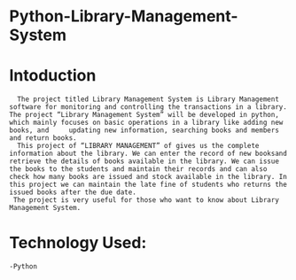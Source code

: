 # Python-Library-Management-System
# Intoduction

      The project titled Library Management System is Library Management software for monitoring and controlling the transactions in a library. The project “Library Management System” will be developed in python, which mainly focuses on basic operations in a library like adding new books, and     updating new information, searching books and members and return books.
      This project of “LIBRARY MANAGEMENT” of gives us the complete information about the library. We can enter the record of new booksand retrieve the details of books available in the library. We can issue the books to the students and maintain their records and can also check how many books are issued and stock available in the library. In this project we can maintain the late fine of students who returns the issued books after the due date.
     The project is very useful for those who want to know about Library Management System.
    
    
# Technology Used: 
    -Python
